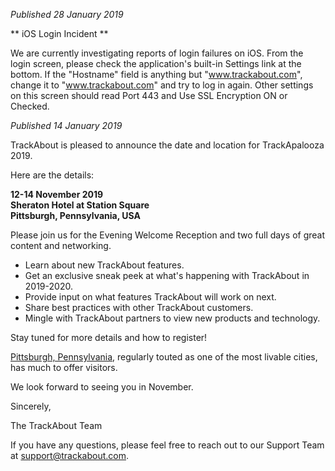 *Published 28 January 2019*

** iOS Login Incident **

We are currently investigating reports of login failures on iOS. From the login screen, please check the application's built-in Settings link at the bottom. If the "Hostname" field is anything but "www.trackabout.com", change it to "www.trackabout.com" and try to log in again. Other settings on this screen should read Port 443 and Use SSL Encryption ON or Checked.


*Published 14 January 2019*

TrackAbout is pleased to announce the date and location for TrackApalooza 2019.

Here are the details:

**12-14 November 2019** <br>
**Sheraton Hotel at Station Square** <br>
**Pittsburgh, Pennsylvania, USA** <br>

Please join us for the Evening Welcome Reception and two full days of great content and networking.

* Learn about new TrackAbout features.
* Get an exclusive sneak peek at what's happening with TrackAbout in 2019-2020.
* Provide input on what features TrackAbout will work on next.
* Share best practices with other TrackAbout customers.
* Mingle with TrackAbout partners to view new products and technology.

Stay tuned for more details and how to register! 

[Pittsburgh, Pennsylvania](http://downtownpittsburgh.com/visit/?utm_campaign=Trackapalooza&utm_source=hs_email&utm_medium=email&utm_content=68839185&_hsenc=p2ANqtz--cZz6jWvU0K0OPAHojOnETNazcUzMjbrRP-pjSYmUfaV9O5ZjlfPOSCmhEp00_zJQ0SokgkjkUY71FvUqUbdGTSl6AVBZ0d-LJthHfOqNrCXypdRE&_hsmi=68839185), regularly touted as one of the most livable cities, has much to offer visitors. 

We look forward to seeing you in November.

Sincerely,

The TrackAbout Team

If you have any questions, please feel free to reach out to our Support Team at <a href="mailto:support@trackabout.com">support@trackabout.com</a>.
